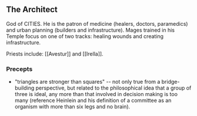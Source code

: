 ## The Architect
God of CITIES. 
He is the patron of medicine (healers, doctors, paramedics) and urban planning (builders and infrastructure). Mages trained in his Temple focus on one of two tracks: healing wounds and creating infrastructure.

Priests include: [[Avestur]] and [[Irella]]. 

### Precepts

- "triangles are stronger than squares" -- not only true from a bridge-building perspective, but related to the philosophical idea that a group of three is ideal, any more than that involved in decision making is too many (reference Heinlein and his definition of a committee as an organism with more than six legs and no brain). 